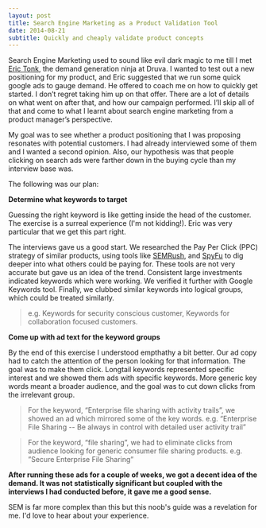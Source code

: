 ```yaml
---
layout: post
title: Search Engine Marketing as a Product Validation Tool
date: 2014-08-21
subtitle: Quickly and cheaply validate product concepts 
---
```


Search Engine Marketing used to sound like evil dark magic to me till I met [Eric Tonk](https://twitter.com/EricTonk), the demand generation ninja at Druva. I wanted to test out a new positioning for my product, and Eric suggested that we run some quick google ads to gauge demand. He offered to coach me on how to quickly get started. I don’t regret taking him up on that offer. There are a lot of details on what went on after that, and how our campaign performed. I’ll skip all of that and come to what I learnt about search engine marketing from a product manager’s perspective.

My goal was to see whether a product positioning that I was proposing resonates with potential customers. I had already interviewed some of them and I wanted a second opinion. Also, our hypothesis was that people clicking on search ads were farther down in the buying cycle than my interview base was.

The following was our plan:

**Determine what keywords to target**

Guessing the right keyword is like getting inside the head of the customer. The exercise is a surreal experience (I'm not kidding!). Eric was very particular that we get this part right.

The interviews gave us a good start. We researched the Pay Per Click (PPC) strategy of similar products, using tools like [SEMRush](http://www.semrush.com/), and [SpyFu](http://www.spyfu.com/) to dig deeper into what others could be paying for. These tools are not very accurate but gave us an idea of the trend. Consistent large investments indicated keywords which were working. We verified it further with Google Keywords tool. Finally, we clubbed similar keywords into logical groups, which could be treated similarly.

> e.g. Keywords for security conscious customer, Keywords for collaboration focused customers.

**Come up with ad text for the keyword groups**

By the end of this exercise I understood empthathy a bit better. Our ad copy had to catch the attention of the person looking for that information. The goal was to make them click. Longtail keywords represented specific interest and we showed them ads with specific keywords. More generic key words meant a broader audience, and the goal was to cut down clicks from the irrelevant group.

> For the keyword, “Enterprise file sharing with activity trails”, we showed an ad which mirrored some of the key words.
> e.g. “Enterprise File Sharing -- Be always in control with detailed user activity trail”

> For the keyword, “file sharing”, we had to eliminate clicks from audience looking for generic consumer file sharing products.
>e.g. ”Secure Enterprise File Sharing”

**After running these ads for a couple of weeks, we got a decent idea of the demand. It was not statistically significant but coupled with the interviews I had conducted before, it gave me a good sense.**

SEM is far more complex than this but this noob's guide was a revelation for me. I'd love to hear about your experience.


